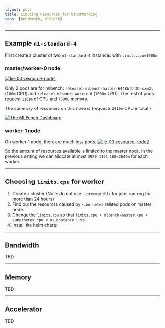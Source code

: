 ```yaml
---
layout: post
title: Limiting Resources for benchmarking
tags: [benchmark, mlbench]
---
```



---
## Example `n1-standard-4`

First create a cluster of two `n1-standard-4` instances with `limits.cpu=1000m`

### master/worker-0 node

<a href="{{ site.baseurl }}public/images/lie-00-resource-node1.png" data-lightbox="Dashboard_Index" data-title="lie-00-resource-node1">
  <img src="{{ site.baseurl }}public/images/lie-00-resource-node1.png" alt="lie-00-resource-node1" style="max-width:100%;"/>
</a>

Only 2 pods are for mlbench: `release1-mlbench-master-6448bfb454-sxm2l` (`100m` CPU) and `release1-mlbench-worker-0` (`1000m` CPU). The rest of pods request `1161m` of CPU and `750MB` memory.

The summary of resources on this node is (requests `2610m` CPU in total )

<a href="{{ site.baseurl }}public/images/lie-00-resource-node1-summary.png" data-lightbox="Dashboard_Index" data-title="The MLBench Dashboard">
  <img src="{{ site.baseurl }}public/images/lie-00-resource-node1-summary.png" alt="The MLBench Dashboard" style="max-width:100%;"/>
</a>

### worker-1 node
On worker-1 node, there are much less pods.
<a href="{{ site.baseurl }}public/images/lie-00-resource-node2.png" data-lightbox="Dashboard_Index" data-title="lie-00-resource-node2">
  <img src="{{ site.baseurl }}public/images/lie-00-resource-node2.png" alt="lie-00-resource-node2" style="max-width:100%;"/>
</a>

So the amount of resources available is limited to the master node. In the previous setting we can allocate at most `3920-1161-100=2649m` for each worker.

---
## Choosing `limits.cpu` for worker
1. Create a cluster (Note: do not use `--preemptible` for jobs running for more than 24 hours)
2. Find out the resources caused by `kubernetes` related pods on master node.
3. Change the `limits.cpu` so that `limits.cpu + mlbench-master.cpu + kubernetes.cpu < allocatable CPUs`.
4. Install the helm charts

---
## Bandwidth
TBD

---
## Memory
TBD

---
## Accelerator
TBD